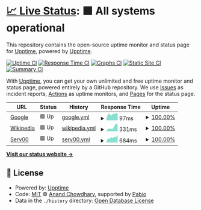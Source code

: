 # [📈 Live Status](https://demo.upptime.js.org): <!--live status--> **🟩 All systems operational**

This repository contains the open-source uptime monitor and status page for [Upptime](https://upptime.js.org), powered by [Upptime](https://github.com/upptime/upptime).

[![Uptime CI](https://github.com/TommyShing/upptime/workflows/Uptime%20CI/badge.svg)](https://github.com/TommyShing/upptime/actions?query=workflow%3A%22Uptime+CI%22)
[![Response Time CI](https://github.com/TommyShing/upptime/workflows/Response%20Time%20CI/badge.svg)](https://github.com/TommyShing/upptime/actions?query=workflow%3A%22Response+Time+CI%22)
[![Graphs CI](https://github.com/TommyShing/upptime/workflows/Graphs%20CI/badge.svg)](https://github.com/TommyShing/upptime/actions?query=workflow%3A%22Graphs+CI%22)
[![Static Site CI](https://github.com/TommyShing/upptime/workflows/Static%20Site%20CI/badge.svg)](https://github.com/TommyShing/upptime/actions?query=workflow%3A%22Static+Site+CI%22)
[![Summary CI](https://github.com/TommyShing/upptime/workflows/Summary%20CI/badge.svg)](https://github.com/TommyShing/upptime/actions?query=workflow%3A%22Summary+CI%22)

With [Upptime](https://upptime.js.org), you can get your own unlimited and free uptime monitor and status page, powered entirely by a GitHub repository. We use [Issues](https://github.com/upptime/upptime/issues) as incident reports, [Actions](https://github.com/TommyShing/upptime/actions) as uptime monitors, and [Pages](https://demo.upptime.js.org) for the status page.

<!--start: status pages-->
<!-- This summary is generated by Upptime (https://github.com/upptime/upptime) -->
<!-- Do not edit this manually, your changes will be overwritten -->
<!-- prettier-ignore -->
| URL | Status | History | Response Time | Uptime |
| --- | ------ | ------- | ------------- | ------ |
| <img alt="" src="https://icons.duckduckgo.com/ip3/www.google.com.ico" height="13"> [Google](https://www.google.com) | 🟩 Up | [google.yml](https://github.com/TommyShing/upptime/commits/HEAD/history/google.yml) | <details><summary><img alt="Response time graph" src="./graphs/google/response-time-week.png" height="20"> 97ms</summary><br><a href="https://upptime.legotrain.eu.org/history/google"><img alt="Response time 101" src="https://img.shields.io/endpoint?url=https%3A%2F%2Fraw.githubusercontent.com%2FTommyShing%2Fupptime%2FHEAD%2Fapi%2Fgoogle%2Fresponse-time.json"></a><br><a href="https://upptime.legotrain.eu.org/history/google"><img alt="24-hour response time 92" src="https://img.shields.io/endpoint?url=https%3A%2F%2Fraw.githubusercontent.com%2FTommyShing%2Fupptime%2FHEAD%2Fapi%2Fgoogle%2Fresponse-time-day.json"></a><br><a href="https://upptime.legotrain.eu.org/history/google"><img alt="7-day response time 97" src="https://img.shields.io/endpoint?url=https%3A%2F%2Fraw.githubusercontent.com%2FTommyShing%2Fupptime%2FHEAD%2Fapi%2Fgoogle%2Fresponse-time-week.json"></a><br><a href="https://upptime.legotrain.eu.org/history/google"><img alt="30-day response time 103" src="https://img.shields.io/endpoint?url=https%3A%2F%2Fraw.githubusercontent.com%2FTommyShing%2Fupptime%2FHEAD%2Fapi%2Fgoogle%2Fresponse-time-month.json"></a><br><a href="https://upptime.legotrain.eu.org/history/google"><img alt="1-year response time 101" src="https://img.shields.io/endpoint?url=https%3A%2F%2Fraw.githubusercontent.com%2FTommyShing%2Fupptime%2FHEAD%2Fapi%2Fgoogle%2Fresponse-time-year.json"></a></details> | <details><summary><a href="https://upptime.legotrain.eu.org/history/google">100.00%</a></summary><a href="https://upptime.legotrain.eu.org/history/google"><img alt="All-time uptime 100.00%" src="https://img.shields.io/endpoint?url=https%3A%2F%2Fraw.githubusercontent.com%2FTommyShing%2Fupptime%2FHEAD%2Fapi%2Fgoogle%2Fuptime.json"></a><br><a href="https://upptime.legotrain.eu.org/history/google"><img alt="24-hour uptime 100.00%" src="https://img.shields.io/endpoint?url=https%3A%2F%2Fraw.githubusercontent.com%2FTommyShing%2Fupptime%2FHEAD%2Fapi%2Fgoogle%2Fuptime-day.json"></a><br><a href="https://upptime.legotrain.eu.org/history/google"><img alt="7-day uptime 100.00%" src="https://img.shields.io/endpoint?url=https%3A%2F%2Fraw.githubusercontent.com%2FTommyShing%2Fupptime%2FHEAD%2Fapi%2Fgoogle%2Fuptime-week.json"></a><br><a href="https://upptime.legotrain.eu.org/history/google"><img alt="30-day uptime 100.00%" src="https://img.shields.io/endpoint?url=https%3A%2F%2Fraw.githubusercontent.com%2FTommyShing%2Fupptime%2FHEAD%2Fapi%2Fgoogle%2Fuptime-month.json"></a><br><a href="https://upptime.legotrain.eu.org/history/google"><img alt="1-year uptime 100.00%" src="https://img.shields.io/endpoint?url=https%3A%2F%2Fraw.githubusercontent.com%2FTommyShing%2Fupptime%2FHEAD%2Fapi%2Fgoogle%2Fuptime-year.json"></a></details>
| <img alt="" src="https://icons.duckduckgo.com/ip3/en.wikipedia.org.ico" height="13"> [Wikipedia](https://en.wikipedia.org) | 🟩 Up | [wikipedia.yml](https://github.com/TommyShing/upptime/commits/HEAD/history/wikipedia.yml) | <details><summary><img alt="Response time graph" src="./graphs/wikipedia/response-time-week.png" height="20"> 331ms</summary><br><a href="https://upptime.legotrain.eu.org/history/wikipedia"><img alt="Response time 238" src="https://img.shields.io/endpoint?url=https%3A%2F%2Fraw.githubusercontent.com%2FTommyShing%2Fupptime%2FHEAD%2Fapi%2Fwikipedia%2Fresponse-time.json"></a><br><a href="https://upptime.legotrain.eu.org/history/wikipedia"><img alt="24-hour response time 232" src="https://img.shields.io/endpoint?url=https%3A%2F%2Fraw.githubusercontent.com%2FTommyShing%2Fupptime%2FHEAD%2Fapi%2Fwikipedia%2Fresponse-time-day.json"></a><br><a href="https://upptime.legotrain.eu.org/history/wikipedia"><img alt="7-day response time 331" src="https://img.shields.io/endpoint?url=https%3A%2F%2Fraw.githubusercontent.com%2FTommyShing%2Fupptime%2FHEAD%2Fapi%2Fwikipedia%2Fresponse-time-week.json"></a><br><a href="https://upptime.legotrain.eu.org/history/wikipedia"><img alt="30-day response time 220" src="https://img.shields.io/endpoint?url=https%3A%2F%2Fraw.githubusercontent.com%2FTommyShing%2Fupptime%2FHEAD%2Fapi%2Fwikipedia%2Fresponse-time-month.json"></a><br><a href="https://upptime.legotrain.eu.org/history/wikipedia"><img alt="1-year response time 238" src="https://img.shields.io/endpoint?url=https%3A%2F%2Fraw.githubusercontent.com%2FTommyShing%2Fupptime%2FHEAD%2Fapi%2Fwikipedia%2Fresponse-time-year.json"></a></details> | <details><summary><a href="https://upptime.legotrain.eu.org/history/wikipedia">100.00%</a></summary><a href="https://upptime.legotrain.eu.org/history/wikipedia"><img alt="All-time uptime 100.00%" src="https://img.shields.io/endpoint?url=https%3A%2F%2Fraw.githubusercontent.com%2FTommyShing%2Fupptime%2FHEAD%2Fapi%2Fwikipedia%2Fuptime.json"></a><br><a href="https://upptime.legotrain.eu.org/history/wikipedia"><img alt="24-hour uptime 100.00%" src="https://img.shields.io/endpoint?url=https%3A%2F%2Fraw.githubusercontent.com%2FTommyShing%2Fupptime%2FHEAD%2Fapi%2Fwikipedia%2Fuptime-day.json"></a><br><a href="https://upptime.legotrain.eu.org/history/wikipedia"><img alt="7-day uptime 100.00%" src="https://img.shields.io/endpoint?url=https%3A%2F%2Fraw.githubusercontent.com%2FTommyShing%2Fupptime%2FHEAD%2Fapi%2Fwikipedia%2Fuptime-week.json"></a><br><a href="https://upptime.legotrain.eu.org/history/wikipedia"><img alt="30-day uptime 100.00%" src="https://img.shields.io/endpoint?url=https%3A%2F%2Fraw.githubusercontent.com%2FTommyShing%2Fupptime%2FHEAD%2Fapi%2Fwikipedia%2Fuptime-month.json"></a><br><a href="https://upptime.legotrain.eu.org/history/wikipedia"><img alt="1-year uptime 100.00%" src="https://img.shields.io/endpoint?url=https%3A%2F%2Fraw.githubusercontent.com%2FTommyShing%2Fupptime%2FHEAD%2Fapi%2Fwikipedia%2Fuptime-year.json"></a></details>
| <img alt="" src="https://icons.duckduckgo.com/ip3/tommyshing.serv00.net.ico" height="13"> [Serv00](https://tommyshing.serv00.net) | 🟩 Up | [serv00.yml](https://github.com/TommyShing/upptime/commits/HEAD/history/serv00.yml) | <details><summary><img alt="Response time graph" src="./graphs/serv00/response-time-week.png" height="20"> 684ms</summary><br><a href="https://upptime.legotrain.eu.org/history/serv00"><img alt="Response time 704" src="https://img.shields.io/endpoint?url=https%3A%2F%2Fraw.githubusercontent.com%2FTommyShing%2Fupptime%2FHEAD%2Fapi%2Fserv00%2Fresponse-time.json"></a><br><a href="https://upptime.legotrain.eu.org/history/serv00"><img alt="24-hour response time 581" src="https://img.shields.io/endpoint?url=https%3A%2F%2Fraw.githubusercontent.com%2FTommyShing%2Fupptime%2FHEAD%2Fapi%2Fserv00%2Fresponse-time-day.json"></a><br><a href="https://upptime.legotrain.eu.org/history/serv00"><img alt="7-day response time 684" src="https://img.shields.io/endpoint?url=https%3A%2F%2Fraw.githubusercontent.com%2FTommyShing%2Fupptime%2FHEAD%2Fapi%2Fserv00%2Fresponse-time-week.json"></a><br><a href="https://upptime.legotrain.eu.org/history/serv00"><img alt="30-day response time 727" src="https://img.shields.io/endpoint?url=https%3A%2F%2Fraw.githubusercontent.com%2FTommyShing%2Fupptime%2FHEAD%2Fapi%2Fserv00%2Fresponse-time-month.json"></a><br><a href="https://upptime.legotrain.eu.org/history/serv00"><img alt="1-year response time 704" src="https://img.shields.io/endpoint?url=https%3A%2F%2Fraw.githubusercontent.com%2FTommyShing%2Fupptime%2FHEAD%2Fapi%2Fserv00%2Fresponse-time-year.json"></a></details> | <details><summary><a href="https://upptime.legotrain.eu.org/history/serv00">100.00%</a></summary><a href="https://upptime.legotrain.eu.org/history/serv00"><img alt="All-time uptime 100.00%" src="https://img.shields.io/endpoint?url=https%3A%2F%2Fraw.githubusercontent.com%2FTommyShing%2Fupptime%2FHEAD%2Fapi%2Fserv00%2Fuptime.json"></a><br><a href="https://upptime.legotrain.eu.org/history/serv00"><img alt="24-hour uptime 100.00%" src="https://img.shields.io/endpoint?url=https%3A%2F%2Fraw.githubusercontent.com%2FTommyShing%2Fupptime%2FHEAD%2Fapi%2Fserv00%2Fuptime-day.json"></a><br><a href="https://upptime.legotrain.eu.org/history/serv00"><img alt="7-day uptime 100.00%" src="https://img.shields.io/endpoint?url=https%3A%2F%2Fraw.githubusercontent.com%2FTommyShing%2Fupptime%2FHEAD%2Fapi%2Fserv00%2Fuptime-week.json"></a><br><a href="https://upptime.legotrain.eu.org/history/serv00"><img alt="30-day uptime 100.00%" src="https://img.shields.io/endpoint?url=https%3A%2F%2Fraw.githubusercontent.com%2FTommyShing%2Fupptime%2FHEAD%2Fapi%2Fserv00%2Fuptime-month.json"></a><br><a href="https://upptime.legotrain.eu.org/history/serv00"><img alt="1-year uptime 100.00%" src="https://img.shields.io/endpoint?url=https%3A%2F%2Fraw.githubusercontent.com%2FTommyShing%2Fupptime%2FHEAD%2Fapi%2Fserv00%2Fuptime-year.json"></a></details>

<!--end: status pages-->

[**Visit our status website →**](https://demo.upptime.js.org)

## 📄 License

- Powered by: [Upptime](https://github.com/upptime/upptime)
- Code: [MIT](./LICENSE) © [Anand Chowdhary](https://anandchowdhary.com), supported by [Pabio](https://pabio.com)
- Data in the `./history` directory: [Open Database License](https://opendatacommons.org/licenses/odbl/1-0/)

